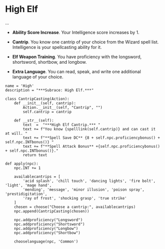 # High Elf
...

* **Ability Score Increase**. Your Intelligence score increases by 1.

* **Cantrip**. You know one cantrip of your choice from the Wizard spell list. Intelligence is your spellcasting ability for it.

* **Elf Weapon Training**. You have proficiency with the longsword, shortsword, shortbow, and longbow.

* **Extra Language**. You can read, speak, and write one additional language of your choice.

```
name = 'High'
description = "***Subrace: High Elf.***"

class CantripCasting(Action):
    def __init__(self, cantrip):
        Action.__init__(self, "Cantrip", "")
        self.cantrip = cantrip

    def __str__(self):
        text  =  "***High Elf Cantrip.*** "
        text += f"You know {spelllink(self.cantrip)} and can cast it at will. "
        text += f"**Spell Save DC** {8 + self.npc.proficiencybonus() + self.npc.INTbonus()} "
        text += f"**Spell Attack Bonus** +{self.npc.proficiencybonus() + self.npc.INTbonus()}."
        return text

def apply(npc):
    npc.INT += 1

    availablecantrips = [
        'acid splash', 'chill touch', 'dancing lights', 'fire bolt', 'light', 'mage hand',
        'mending', 'message', 'minor illusion', 'poison spray', 'prestidigitation',
        'ray of frost', 'shocking grasp', 'true strike'
    ]
    chosen = choose("Choose a cantrip:", availablecantrips)
    npc.append(CantripCasting(chosen))

    npc.addproficiency("Longsword")
    npc.addproficiency("Shortsword")
    npc.addproficiency("Longbow")
    npc.addproficiency("Shortbow")

    chooselanguage(npc, 'Common')
```
